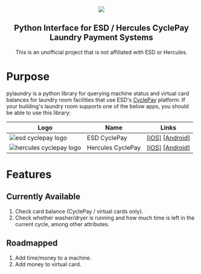 <div align="center">
<img src="https://user-images.githubusercontent.com/466460/174422077-452bdd5c-243b-4487-8bd8-07a0120284d2.png">
<h2>Python Interface for ESD / Hercules CyclePay Laundry Payment Systems</h2>
<p align="center">This is an unofficial project that is not affiliated with ESD or Hercules.</p>
</div>

# Purpose

pylaundry is a python library for querying machine status and virtual card balances for laundry room facilities that use ESD's [CyclePay](https://esdcard.com/cyclepay/) platform. If your building's laundry room supports one of the below apps, you should be able to use this library:

| Logo                                                                                                                           | Name              | Links                                                                                                                                                                    |
| ------------------------------------------------------------------------------------------------------------------------------ | ----------------- | ------------------------------------------------------------------------------------------------------------------------------------------------------------------------ |
| ![esd cyclepay logo](https://user-images.githubusercontent.com/466460/174422476-2e2804e7-7b4d-4d4e-b4b0-0b15b34d2d11.png)      | ESD CyclePay      | [[iOS]](https://apps.apple.com/us/app/cyclepay-laundry-app/id904361786) [[Android]](https://play.google.com/store/apps/details?id=com.esd.laundrylink&gl=US)             |
| ![hercules cyclepay logo](https://user-images.githubusercontent.com/466460/174422481-50703225-516d-40b6-abca-a9adc3e199a3.png) | Hercules CyclePay | [[iOS]](https://apps.apple.com/us/app/hercules-cyclepay/id1520002517?uo=4) [[Android]](https://play.google.com/store/apps/details?id=com.esd.laundrylink.hercules&gl=US) |

# Features

## Currently Available

1. Check card balance (CyclePay / virtual cards only).
2. Check whether washer/dryer is running and how much time is left in the current cycle, among other attributes.

## Roadmapped

1. Add time/money to a machine.
2. Add money to virtual card.
